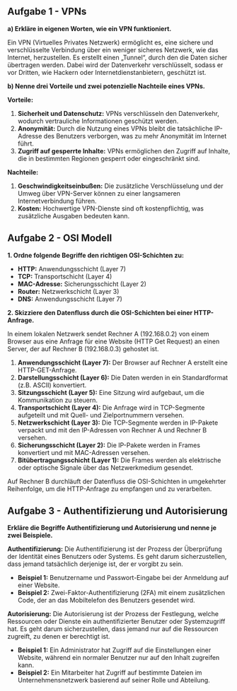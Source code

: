 ## Aufgabe 1 - VPNs 

**a) Erkläre in eigenen Worten, wie ein VPN funktioniert.**

Ein VPN (Virtuelles Privates Netzwerk) ermöglicht es, eine sichere und verschlüsselte Verbindung über ein weniger sicheres Netzwerk, wie das Internet, herzustellen. Es erstellt einen „Tunnel“, durch den die Daten sicher übertragen werden. Dabei wird der Datenverkehr verschlüsselt, sodass er vor Dritten, wie Hackern oder Internetdienstanbietern, geschützt ist.

**b) Nenne drei Vorteile und zwei potenzielle Nachteile eines VPNs.**

**Vorteile:**
1. **Sicherheit und Datenschutz:** VPNs verschlüsseln den Datenverkehr, wodurch vertrauliche Informationen geschützt werden.
2. **Anonymität:** Durch die Nutzung eines VPNs bleibt die tatsächliche IP-Adresse des Benutzers verborgen, was zu mehr Anonymität im Internet führt.
3. **Zugriff auf gesperrte Inhalte:** VPNs ermöglichen den Zugriff auf Inhalte, die in bestimmten Regionen gesperrt oder eingeschränkt sind.

**Nachteile:**
1. **Geschwindigkeitseinbußen:** Die zusätzliche Verschlüsselung und der Umweg über VPN-Server können zu einer langsameren Internetverbindung führen.
2. **Kosten:** Hochwertige VPN-Dienste sind oft kostenpflichtig, was zusätzliche Ausgaben bedeuten kann.

## Aufgabe 2 - OSI Modell 

**1. Ordne folgende Begriffe den richtigen OSI-Schichten zu:**

- **HTTP:** Anwendungsschicht (Layer 7)
- **TCP:** Transportschicht (Layer 4)
- **MAC-Adresse:** Sicherungsschicht (Layer 2)
- **Router:** Netzwerkschicht (Layer 3)
- **DNS:** Anwendungsschicht (Layer 7)

**2. Skizziere den Datenfluss durch die OSI-Schichten bei einer HTTP-Anfrage.**

In einem lokalen Netzwerk sendet Rechner A (192.168.0.2) von einem Browser aus eine Anfrage für eine Website (HTTP Get Request) an einen Server, der auf Rechner B (192.168.0.3) gehostet ist.

1. **Anwendungsschicht (Layer 7):** Der Browser auf Rechner A erstellt eine HTTP-GET-Anfrage.
2. **Darstellungsschicht (Layer 6):** Die Daten werden in ein Standardformat (z.B. ASCII) konvertiert.
3. **Sitzungsschicht (Layer 5):** Eine Sitzung wird aufgebaut, um die Kommunikation zu steuern.
4. **Transportschicht (Layer 4):** Die Anfrage wird in TCP-Segmente aufgeteilt und mit Quell- und Zielportnummern versehen.
5. **Netzwerkschicht (Layer 3):** Die TCP-Segmente werden in IP-Pakete verpackt und mit den IP-Adressen von Rechner A und Rechner B versehen.
6. **Sicherungsschicht (Layer 2):** Die IP-Pakete werden in Frames konvertiert und mit MAC-Adressen versehen.
7. **Bitübertragungsschicht (Layer 1):** Die Frames werden als elektrische oder optische Signale über das Netzwerkmedium gesendet.

Auf Rechner B durchläuft der Datenfluss die OSI-Schichten in umgekehrter Reihenfolge, um die HTTP-Anfrage zu empfangen und zu verarbeiten.

## Aufgabe 3 - Authentifizierung und Autorisierung 

**Erkläre die Begriffe Authentifizierung und Autorisierung und nenne je zwei Beispiele.**

**Authentifizierung:**
Die Authentifizierung ist der Prozess der Überprüfung der Identität eines Benutzers oder Systems. Es geht darum sicherzustellen, dass jemand tatsächlich derjenige ist, der er vorgibt zu sein.
- **Beispiel 1:** Benutzername und Passwort-Eingabe bei der Anmeldung auf einer Website.
- **Beispiel 2:** Zwei-Faktor-Authentifizierung (2FA) mit einem zusätzlichen Code, der an das Mobiltelefon des Benutzers gesendet wird.

**Autorisierung:**
Die Autorisierung ist der Prozess der Festlegung, welche Ressourcen oder Dienste ein authentifizierter Benutzer oder Systemzugriff hat. Es geht darum sicherzustellen, dass jemand nur auf die Ressourcen zugreift, zu denen er berechtigt ist.
- **Beispiel 1:** Ein Administrator hat Zugriff auf die Einstellungen einer Website, während ein normaler Benutzer nur auf den Inhalt zugreifen kann.
- **Beispiel 2:** Ein Mitarbeiter hat Zugriff auf bestimmte Dateien im Unternehmensnetzwerk basierend auf seiner Rolle und Abteilung.